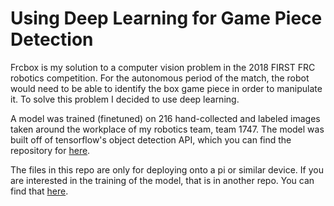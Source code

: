 # Using Deep Learning for Game Piece Detection
Frcbox is my solution to a computer vision problem in the 2018 FIRST FRC robotics competition.  For the autonomous period of the match, the robot would need to be able to identify the box game piece in order to manipulate it.  To solve this problem I decided to use deep learning.  

A model was trained (finetuned) on 216 hand-collected and labeled images taken around the workplace of my robotics team, team 1747.  The model was built off of tensorflow's object detection API, which you can find the repository for [here](https://github.com/tensorflow/models/tree/master/research/object_detection).  

The files in this repo are only for deploying onto a pi or similar device.  If you are interested in the training of the model, that is in another repo. You can find that [here](https://github.com/cgund98/deeplearning/tree/master/tf-obj).
